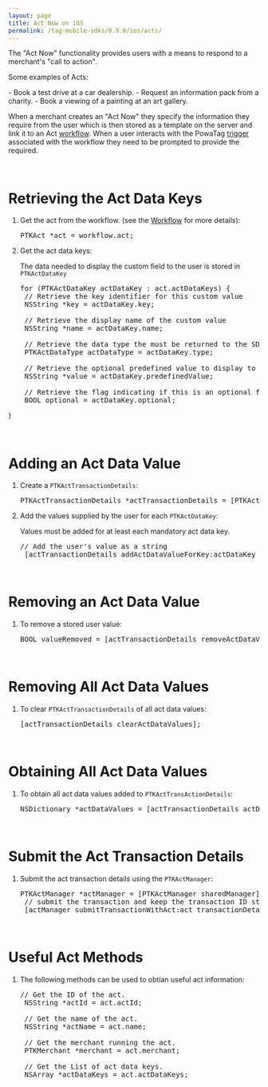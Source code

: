 ```yaml
---
layout: page
title: Act Now on iOS
permalink: /tag-mobile-sdks/0.9.8/ios/acts/
---
```


The "Act Now" functionality provides users with a means to respond to a merchant's "call to action".
<p>Some examples of Acts:</p>
 - Book a test drive at a car dealership.
 - Request an information pack from a charity.
 - Book a viewing of a painting at an art gallery.

When a merchant creates an "Act Now" they specify the information they require from the user which is then stored as a template on the server and link it to an Act [workflow]({{site.baseurl}}/tag-mobile-sdks/0.9.8/ios/workflows).
When a user interacts with the PowaTag [trigger]({{site.baseurl}}/tag-mobile-sdks/0.9.8/ios/triggers) associated with the workflow they need to be prompted to provide the required.

<br/>

# Retrieving the Act Data Keys

1. Get the act from the workflow. (see the [Workflow]({{site.baseurl}}/tag-mobile-sdks/0.9.8/ios/workflows) for more details):

	<pre>PTKAct *act = workflow.act;</pre>

2. Get the act data keys:

	The data needed to display the custom field to the user is stored in <code>PTKActDataKey</code>

	<pre>for (PTKActDataKey actDataKey : act.actDataKeys) {
	// Retrieve the key identifier for this custom value
	NSString *key = actDataKey.key;

	// Retrieve the display name of the custom value
	NSString *name = actDataKey.name;

	// Retrieve the data type the must be returned to the SDK. valid types are String, Timestamp, Email,Flag
	PTKActDataType actDataType = actDataKey.type;

	// Retrieve the optional predefined value to display to the user
	NSString *value = actDataKey.predefinedValue;

	// Retrieve the flag indicating if this is an optional field
	BOOL optional = actDataKey.optional;
 }</pre>

<br/>

# Adding an Act Data Value

1. Create a <code>PTKActTransactionDetails</code>:

	<pre>PTKActTransactionDetails *actTransactionDetails = [PTKActTransactionDetails actTransactionDetails];</pre>

2. Add the values supplied by the user for each <code>PTKActDataKey</code>:

	Values must be added for at least each mandatory act data key.

	<pre>// Add the user's value as a string
	[actTransactionDetails addActDataValueForKey:actDataKey value:userValueString];</pre>

<br/>

# Removing an Act Data Value

1. To remove a stored user value:

	<pre>BOOL valueRemoved = [actTransactionDetails removeActDataValue:actDatakey];</pre>

<br/>

# Removing All Act Data Values

1. To clear <code>PTKActTransactionDetails</code> of all act data values:

	<pre>[actTransactionDetails clearActDataValues];</pre>

<br/>

# Obtaining All Act Data Values

1. To obtain all act data values added to <code>PTKActTransActionDetails</code>:

	<pre>NSDictionary *actDataValues = [actTransactionDetails actDataValues];</pre>

<br/>

# Submit the Act Transaction Details

1. Submit the act transaction details using the <code>PTKActManager</code>:

	<pre>PTKActManager *actManager = [PTKActManager sharedManager];
	// submit the transaction and keep the transaction ID stored in actTransaction
	[actManager submitTransactionWithAct:act transactionDetails:actTransactionDetails completion:^(PTKActTransaction *actTransaction, NSError *error)];</pre>


<br/>

# Useful Act Methods

1. The following methods can be used to obtian useful act information:

	<pre>// Get the ID of the act.
	NSString *actId = act.actId;

	// Get the name of the act.
	NSString *actName = act.name;

	// Get the merchant running the act.
	PTKMerchant *merchant = act.merchant;

	// Get the List of act data keys.
	NSArray *actDataKeys = act.actDataKeys;</pre>


